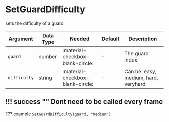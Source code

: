 # SetGuardDifficulty
sets the difficulty of a guard 

| Argument     | Data Type | Needed                           | Default | Description                          |
|--------------|-----------|----------------------------------|---------|--------------------------------------|
| `guard`      | number    | :material-checkbox-blank-circle: | `-`     | The guard index                      |
| `difficulty` | string    | :material-checkbox-blank-circle: | `-`     | Can be: easy, medium, hard, veryhard |

!!! success ""
    Dont need to be called every frame
---
??? example
    ```
    SetGuardDifficulty(guard, "medium")
    ```
